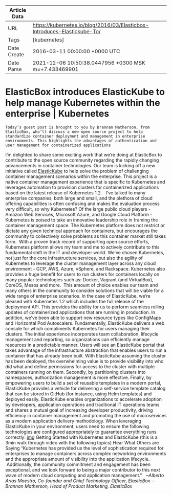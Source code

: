 |             Article Data             ||
| ----------------- | ----------------- |
| URL               | https://kubernetes.io/blog/2016/03/Elasticbox-Introduces-Elastickube-To/        |
| Tags              | [kubernetes]       |
| Date Create       | 2016-03-11 00:00:00 &#43;0000 UTC |
| Date Parse        | 2021-12-06 10:50:38.0447956 &#43;0300 MSK m=&#43;7.433469901  |

#  ElasticBox introduces ElasticKube to help manage Kubernetes within the enterprise  | Kubernetes

	
	
	
	
	Today’s guest post is brought to you by Brannan Matherson, from ElasticBox, who’ll discuss a new open source project to help standardize container deployment and management in enterprise environments. This highlights the advantages of authentication and user management for containerized applications
I’m delighted to share some exciting work that we’re doing at ElasticBox to contribute to the open source community regarding the rapidly changing advancements in container technologies. Our team is kicking off a new initiative called [ElasticKube](http://elastickube.com/) to help solve the problem of challenging container management scenarios within the enterprise. This project is a native container management experience that is specific to Kubernetes and leverages automation to provision clusters for containerized applications based on the latest release of Kubernetes 1.2.  
I’ve talked to many enterprise companies, both large and small, and the plethora of cloud offering capabilities is often confusing and makes the evaluation process very difficult, so why Kubernetes? Of the large public cloud players - Amazon Web Services, Microsoft Azure, and Google Cloud Platform - Kubernetes is poised to take an innovative leadership role in framing the container management space. The Kubernetes platform does not restrict or dictate any given technical approach for containers, but encourages the community to collectively solve problems as this container market still takes form.  With a proven track record of supporting open source efforts, Kubernetes platform allows my team and me to actively contribute to this fundamental shift in the IT and developer world.
We’ve chosen Kubernetes, not just for the core infrastructure services, but also the agility of Kubernetes to leverage the cluster management layer across any cloud environment - GCP, AWS, Azure, vSphere, and Rackspace. Kubernetes also provides a huge benefit for users to run clusters for containers locally on many popular technologies such as: Docker, Vagrant (and VirtualBox), CoreOS, Mesos and more.  This amount of choice enables our team and many others in the community to consider solutions that will be viable for a wide range of enterprise scenarios. In the case of ElasticKube, we’re pleased with Kubernetes 1.2 which includes the full release of the deployment API. This provides the ability for us to perform seamless rolling updates of containerized applications that are running in production. In addition, we’ve been able to support new resource types like ConfigMaps and Horizontal Pod Autoscalers.
Fundamentally, ElasticKube delivers a web console for which compliments Kubernetes for users managing their clusters. The initial experience incorporates team collaboration, lifecycle management and reporting, so organizations can efficiently manage resources in a predictable manner. Users will see an ElasticKube portal that takes advantage of the infrastructure abstraction that enables users to run a container that has already been built. With ElasticKube assuming the cluster has been deployed, the overwhelming value is to provide visibility into who did what and define permissions for access to the cluster with multiple containers running on them. Secondly, by partitioning clusters into namespaces, authorization management is more effective. Finally, by empowering users to build a set of reusable templates in a modern portal, ElasticKube provides a vehicle for delivering a self-service template catalog that can be stored in GitHub (for instance, using Helm templates) and deployed easily.
ElasticKube enables organizations to accelerate adoption by developers, application operations and traditional IT operations teams and shares a mutual goal of increasing developer productivity, driving efficiency in container management and promoting the use of microservices as a modern application delivery methodology. When leveraging ElasticKube in your environment, users need to ensure the following technologies are configured appropriately to guarantee everything runs correctly:
[img](http://cl.ly/0i3M2L3Q030z/Image%202016-03-11%20at%209.49.12%20AM.png)
Getting Started with Kubernetes and ElasticKube
(this is a 3min walk through video with the following topics)
Hear What Others are Saying
“Kubernetes has provided us the level of sophistication required for enterprises to manage containers across complex networking environments and the appropriate amount of visibility into the application lifecycle.  Additionally, the community commitment and engagement has been exceptional, and we look forward to being a major contributor to this next wave of modern cloud computing and application management.”  
*~Alberto Arias Maestro, Co-founder and Chief Technology Officer, ElasticBox*
*-- Brannan Matherson, Head of Product Marketing, ElasticBox*


	

	


